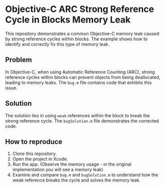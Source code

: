 # Objective-C ARC Strong Reference Cycle in Blocks Memory Leak

This repository demonstrates a common Objective-C memory leak caused by strong reference cycles within blocks.  The example shows how to identify and correctly fix this type of memory leak.

## Problem

In Objective-C, when using Automatic Reference Counting (ARC), strong reference cycles within blocks can prevent objects from being deallocated, leading to memory leaks. The `bug.m` file contains code that exhibits this issue.

## Solution

The solution lies in using `weak` references within the block to break the strong reference cycle. The `bugSolution.m` file demonstrates the corrected code.

## How to reproduce

1. Clone this repository.
2. Open the project in Xcode.
3. Run the app. (Observe the memory usage - in the original implementation you will see a memory leak)
4. Examine and compare `bug.m` and `bugSolution.m` to understand how the weak reference breaks the cycle and solves the memory leak.
